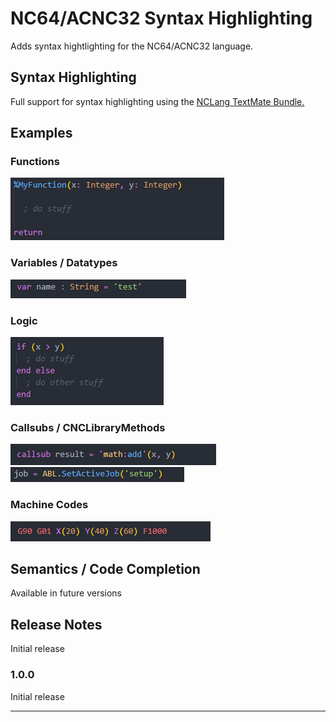 # NC64/ACNC32 Syntax Highlighting

Adds syntax hightlighting for the NC64/ACNC32 language.

## Syntax Highlighting

Full support for syntax highlighting using the <a href="https://github.com/MichaelDelfino/nclang">NCLang TextMate Bundle.</a>

## Examples

### Functions

![Alt text](readme_images/image-3.png)

### Variables / Datatypes

![Alt text](readme_images/image-6.png)

### Logic

![Alt text](readme_images/image-4.png)

### Callsubs / CNCLibraryMethods

![Alt text](readme_images/image-1.png) ![Alt text](readme_images/image-2.png)

### Machine Codes

![Alt text](readme_images/image.png)

## Semantics / Code Completion

Available in future versions

## Release Notes

Initial release

### 1.0.0

Initial release

---

